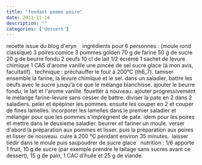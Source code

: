 ```yaml
---
title: "fondant pomme poire"
date: 2011-11-14
description: ""
categories: ['dessert']
---
```


          
 recette issue du blog d'eryn&nbsp;   &nbsp;   ingrédients pour 6 personnes&nbsp;: (moule rond classique)   3 poires comice   3 pommes golden   70 g de farine   50 g de sucre   20 g de beurre fondu   2 oeufs   10 cl de lait 1/2 écrémé   1 sachet de levure chimique   1 CAS d'arome vanille   une pincée de sel   sucre glace (à mon avis, facultatif)   &nbsp;   technique :   préchauffer le four à 200°C (th6_7).   tamiser ensemble la farine, la levure chimique et le sel.   dans un saladier, battre les oeufs avec le sucre jusqu'à ce que le mélange blanchisse.   ajouter le beurre fondu, le lait et l'arome vanille. fouetter à nouveau.   ajouter progressivement le mélange farine-levure sans cesser de battre.   diviser la pate en 2 dans 2 saladiers.   peler et épépiner les pommes. ensuite les couper en 2 et couper de fines lamelles. incorporer les lamelles dans le premier saladier et mélanger pour que les pommes s'imprègnent de pate.   idem pour les poires et mettre dans le deuxieme saladier.   beurrer et fariner un moule.   verser d'abord la préparation aux pommes et lisser.   puis la préparation aux poires et lisser de nouveau.   cuire à 200 °C pendant environ 35 minutes.&nbsp;   laisser tiédir dans le moule puis saupoudrer de sucre glace   &nbsp;   nutrition : 1/6 apporte 1 fruit, 10 g de sucre (par exemple prendre le laitage sans sucres avant ce dessert), 15 g de pain, 1 CAC d'huile et 25 g de viande. 

                          

